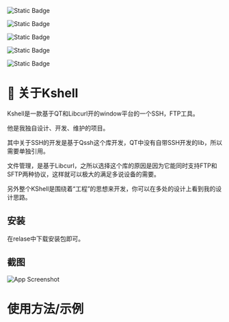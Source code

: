 
![Static Badge](https://img.shields.io/badge/Builder-shikai123-red)

![Static Badge](https://img.shields.io/badge/license-MIT-blue)

![Static Badge](https://img.shields.io/badge/OS-window-blue)

![Static Badge](https://img.shields.io/badge/C%2B%2B-11-8A2BE2)

![Static Badge](https://img.shields.io/badge/release-1.0-8A2BE2)


# 🚀 关于Kshell
Kshell是一款基于QT和Libcurl开的window平台的一个SSH，FTP工具。

他是我独自设计、开发、维护的项目。

其中关于SSH的开发是基于Qssh这个库开发，QT中没有自带SSH开发的lib，所以需要单独引用。 

文件管理，是基于Libcurl，之所以选择这个库的原因是因为它能同时支持FTP和SFTP两种协议，这样就可以极大的满足多说设备的需要。

另外整个KShell是围绕着“工程”的思想来开发，你可以在多处的设计上看到我的设计思路。



## 安装

在relase中下载安装包即可。
    
## 截图

![App Screenshot](https://via.placeholder.com/468x300?text=App+Screenshot+Here)


# 使用方法/示例



